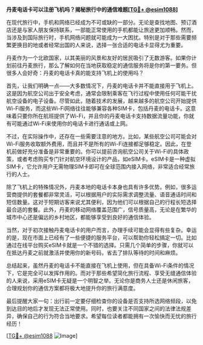 **丹麦电话卡可以注册飞机吗？揭秘旅行中的通信难题[[TG💪+ @esim1088](https://t.me/s/esim1088)]**

在现代旅行中，手机和网络已经成为不可或缺的一部分。无论是查找地图、预订酒店还是与家人朋友保持联系，一部能正常使用的手机都能让旅途更加顺畅。然而，当涉及到国际旅行时，手机网络问题就可能成为一大困扰。特别是对于那些需要频繁更换目的地或者经常出国的人来说，选择一张合适的电话卡显得尤为重要。

丹麦作为一个北欧国家，以其美丽的风景和友好的居民吸引了无数游客。如果你计划前往丹麦旅行，那么了解如何在当地获取稳定的通信服务将是你的第一要务。但很多人会好奇：丹麦的电话卡真的能支持飞机上的使用吗？

首先，让我们明确一点——大多数情况下，丹麦的电话卡并不能直接用于飞机上。这是因为航空公司出于安全考虑，通常会限制乘客在飞行过程中使用任何可能干扰航空设备的电子设备。尽管如此，随着技术的发展，越来越多的航空公司开始提供Wi-Fi服务，而这些Wi-Fi网络往往能够兼容各种SIM卡，包括丹麦的电话卡。这意味着只要你所在航班提供了Wi-Fi，并且你的丹麦电话卡支持数据流量功能，你就有可能通过Wi-Fi来使用你的电话卡进行通话或上网。

不过，在实际操作中，还存在一些需要注意的地方。比如，某些航空公司可能会对Wi-Fi服务收取额外费用，而且并不是所有的Wi-Fi连接都足够稳定。因此，在登机前做好充分准备是非常重要的。你可以提前咨询航空公司关于Wi-Fi的具体政策，或者考虑购买专门针对航空环境设计的产品，如eSIM卡。eSIM卡是一种虚拟SIM卡，它允许用户无需物理SIM卡即可在全球范围内接入网络，非常适合经常旅行的人士。

除了飞机上的特殊情况外，丹麦本地的电话卡本身也具有许多优势。例如，很多运营商提供的套餐都非常灵活，可以根据用户的实际需求调整流量、语音通话时间和短信数量。这对于短期访客来说尤其便利，因为他们可以根据自己的行程长短选择最合适的套餐。此外，丹麦的移动网络覆盖范围广，信号质量高，无论是在繁华的城市中心还是偏远的乡村地区，都能够享受到良好的通信体验。

当然，对于初次接触丹麦电话卡的用户而言，办理手续可能会显得有些复杂。幸运的是，现在市面上已经有了一些便捷的服务平台，可以帮助你轻松搞定一切。比如通过在线平台购买eSIM卡就是一个不错的选择。只需几个简单的步骤，你就可以在抵达丹麦之前就激活并使用你的新号码，省去了排队等待的时间和麻烦。

总结起来，虽然丹麦的电话卡不能直接在飞机上使用，但在具备Wi-Fi条件的情况下，它是完全可以发挥作用的。而对于那些希望简化旅行流程、享受无缝通信体验的人来说，采用eSIM卡无疑是一个明智之举。无论你是商务人士还是休闲旅客，合理规划你的通信方案都将极大地提升你的旅行满意度。

最后提醒大家一句：出行前一定要仔细检查你的设备是否支持所选网络频段，以免到达目的地后才发现无法正常使用。同时，也要关注不同国家之间的法律法规差异，确保自己的行为符合当地要求。希望每位读者都能拥有一次愉快而无忧的旅行经历！

[[TG💪+ @esim1088](https://t.me/s/esim1088) ![Image](https://i.postimg.cc/4NQfJmqS/Snipaste-2025-05-13-00-14-12.png)]